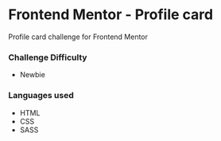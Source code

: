 # Frontend Mentor - Profile card

Profile card challenge for Frontend Mentor

### Challenge Difficulty
* Newbie

### Languages used
* HTML
* CSS
* SASS
